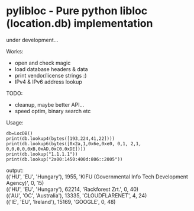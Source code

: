 # pylibloc - Pure python libloc (location.db) implementation

under development...

Works:
- open and check magic
- load database headers & data
- print vendor/license strings :)
- IPv4 & IPv6 address lookup

TODO:
- cleanup, maybe better API...
- speed optim, binary search etc

Usage:

    db=LocDB()
    print(db.lookup4(bytes([193,224,41,22])))
    print(db.lookup6(bytes([0x2a,1,0x6e,0xe0, 0,1, 2,1,   0,0,0,0,0xB,0xAD,0xC0,0xDE])))
    print(db.lookup("1.1.1.1"))
    print(db.lookup("2a00:1450:400d:806::2005"))
    
output:  
(('HU', 'EU', 'Hungary'), 1955, 'KIFU (Governmental Info Tech Development Agency)', 0, 15)  
(('HU', 'EU', 'Hungary'), 62214, 'Rackforest Zrt.', 0, 40)  
(('AU', 'OC', 'Australia'), 13335, 'CLOUDFLARENET', 4, 24)  
(('IE', 'EU', 'Ireland'), 15169, 'GOOGLE', 0, 48)

